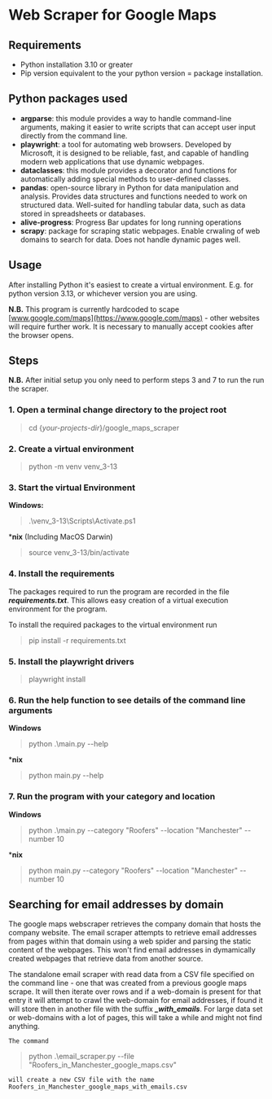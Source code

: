 # Web Scraper for Google Maps

## Requirements
* Python installation 3.10 or greater
* Pip version equivalent to the your python version = package installation.

## Python packages used
* **argparse**: this module provides a way to handle command-line arguments, making it easier to write scripts that can accept user input directly from the command line. 
* **playwright**: a tool for automating web browsers. Developed by Microsoft, it is designed to be reliable, fast, and capable of handling modern web applications that use dynamic webpages.
* **dataclasses**: this module provides a decorator and functions for automatically adding special methods to user-defined classes. 
* **pandas**: open-source library in Python for data manipulation and analysis. Provides data structures and functions needed to work on structured data. Well-suited for handling tabular data, such as data stored in spreadsheets or databases.
* **alive-progress**: Progress Bar updates for long running operations
* **scrapy**: package for scraping static webpages. Enable crwaling of web domains to search for data. Does not handle dynamic pages well. 

## Usage 
After installing Python it's easiest to create a virtual environment. E.g. for python version 3.13, or whichever version you are using.

**N.B.** This program is currently hardcoded to scape  [www.google.com/maps](https://www.google.com/maps) - other websites will require further work. It is necessary to manually accept cookies after the browser opens. 

## Steps ##
**N.B.** After initial setup you only need to perform steps 3 and 7 to run the run the scraper.

### 1. Open a terminal change directory to the project root

> cd {_your-projects-dir_}/google_maps_scraper

### 2. Create a virtual environment

> python -m venv venv_3-13

### 3. Start the virtual Environment

**Windows:**

> .\venv_3-13\Scripts\Activate.ps1

***nix** (Including MacOS Darwin) 

> source venv_3-13/bin/activate

### 4. Install the requirements
The packages required to run the program are recorded in the file **_requirements.txt_**. This allows easy creation of a virtual execution environment for the program.

To install the required packages to the virtual environment run

> pip install -r requirements.txt

### 5. Install the playwright drivers

> playwright install

### 6. Run the help function to see details of the command line arguments

**Windows**

>  python .\main.py --help

***nix**

> python main.py --help

### 7. Run the program with your category and location

**Windows**

>  python .\main.py --category "Roofers" --location "Manchester" --number 10

***nix**

> python main.py --category "Roofers" --location "Manchester" --number 10

## Searching for email addresses by domain
The google maps webscraper retrieves the company domain that hosts the company website. The email scraper attempts to retrieve email addresses from pages within that domain using a web spider and parsing the static content of the webpages. This won't find email addresses in dymamically created webpages that retrieve data from another source. 

The standalone email scraper with read data from a CSV file specified on the command line - one that was created from a previous google maps scrape. It will then iterate over rows and if a web-domain is present for that entry it will attempt to crawl the web-domain for email addresses, if found it will store then in another file with the suffix _**_with_emails**_. 
For large data set or web-domains with a lot of pages, this will take a while and might not find anything. 

    The command

> python .\email_scraper.py --file "Roofers_in_Manchester_google_maps.csv"

    will create a new CSV file with the name Roofers_in_Manchester_google_maps_with_emails.csv